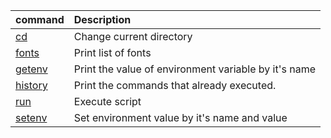 |command                |Description                            |
|:--                    |:--                                    |
|[cd](cd.md)            |Change current directory               |
|[fonts](fonts.md)      |Print list of fonts                    |
|[getenv](getenv.md)    |Print the value of environment variable by it's name |
|[history](history.md)  |Print the commands that already executed.      |
|[run](run.md)          |Execute script                         |
|[setenv](setenv.md)    |Set environment value by it's name and value |
